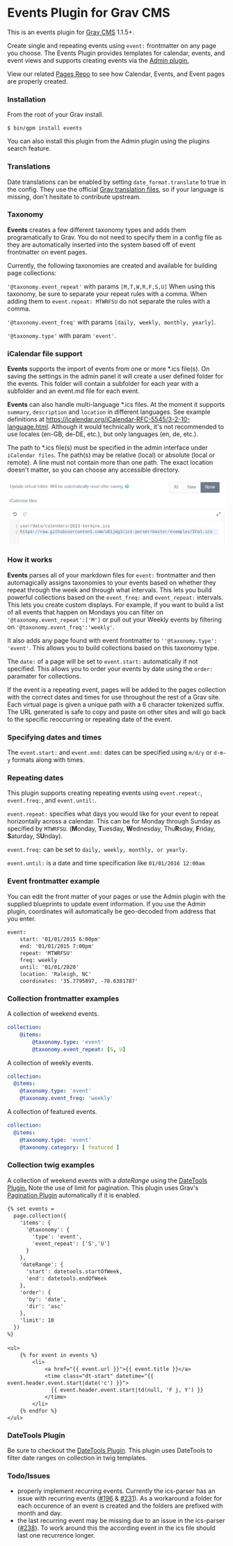 # Events Plugin for Grav CMS

This is an events plugin for [Grav CMS](http://getgrav.org)  1.1.5+.

Create single and repeating events using `event:` frontmatter on any page you choose. The Events Plugin provides templates for calendar, events, and event views and supports creating events via the [Admin plugin.](https://github.com/getgrav/grav-plugin-admin)

View our related
[Pages Repo](https://github.com/kalebheitzman/grav-pages-events) to see how Calendar, Events, and Event pages are properly created.

### Installation

From the root of your Grav install.

```
$ bin/gpm install events
```

You can also install this plugin from the Admin plugin using the plugins search feature.

### Translations

Date translations can be enabled by setting `date_format.translate` to true in the config. They use the official [Grav translation files](https://github.com/getgrav/grav/tree/develop/system/languages), so if your language is missing, don't hesitate to contribute upstream.

### Taxonomy

**Events** creates a few different taxonomy types and adds them programatically to Grav. You do not need to specify them in a config file as they are automatically inserted into the system based off of event frontmatter on event pages.

Currently, the following taxonomies are created and available for building page collections:

`'@taxonomy.event_repeat'` with params `[M,T,W,R,F,S,U]` When using this taxonomy, be sure to separate your repeat rules with a comma. When adding them to `event.repeat: MTWRFSU` do not separate the rules with a comma.

`'@taxonomy.event_freq'` with params `[daily, weekly, monthly, yearly]`.

`'@taxonomy.type'` with param `'event'`.

### iCalendar file support

**Events** supports the import of events from one or more *.ics file(s). On saving the settings in the admin panel it will create a user defined folder for the events. This folder will contain a subfolder for each year with a subfolder and an event.md file for each event.

**Events** can also handle multi-language *.ics files. At the moment it supports `summary`, `description` and `location` in different languages. See example definitions at https://icalendar.org/iCalendar-RFC-5545/3-2-10-language.html. Although it would technically work, it's not recommended to use locales (en-GB, de-DE, etc.), but only languages (en, de, etc.).

The path to *.ics file(s) must be specified in the admin interface under `iCalendar files`. The path(s) may be relative (local) or absolute (local or remote). A line must not contain more than one path. The exact location doesn't matter, so you can choose any accessible directory.

![Example paths](ics-files.png "Example paths")

### How it works

**Events** parses all of your markdown files for `event:` frontmatter and then automagically assigns taxonomies to your events based on whether they repeat through the week and through what intervals. This lets you build powerful collections based on the `event_freq:` and `event_repeat:` intervals. This lets you create custom displays. For example, if you want to build a list of all events that happen on Mondays you can filter on `'@taxonomy.event_repeat':['M']` or pull out your Weekly events by filtering on `'@taxonomy.event_freq':'weekly'`.

It also adds any page found with event frontmatter to `''@taxonomy.type': 'event'`. This allows you to build collections based on this taxonomy type.

The `date:` of a page will be set to `event.start:` automatically if not specified. This allows you to order your events by date using the `order:` paramater for collections.

If the event is a repeating event, pages will be added to the pages collection with the correct dates and times for use throughout the rest of a Grav site. Each virtual page is given a unique path with a 6 character tokenized suffix. The URL generated is safe to copy and paste on other sites and will go back to the specific reoccurring or repeating date of the event.

### Specifying dates and times

The `event.start:` and `event.end:` dates can be specified using `m/d/y` or `d-m-y` formats along with times.

### Repeating dates

This plugin supports creating repeating events using `event.repeat:`,
`event.freq:`, and `event.until:`.

`event.repeat:` specifies what days you would like for your event to repeat horizontally across a calendar. This can be for Monday through Sunday as specified by `MTWRFSU`. (**M**onday, **T**uesday, **W**ednesday, Thu**R**sday, **F**riday, **S**aturday, S**U**nday).

`event.freq:` can be set to `daily, weekly, monthly, or yearly.`

`event.until:` is a date and time specification like `01/01/2016 12:00am`

### Event frontmatter example

You can edit the front matter of your pages or use the Admin plugin with the supplied blueprints to update event information. If you use the Admin plugin, coordinates will automatically be geo-decoded from address that you enter.

```twig
event:
    start: '01/01/2015 6:00pm'
    end: '01/01/2015 7:00pm'
    repeat: 'MTWRFSU'
    freq: weekly
    until: '01/01/2020'
    location: 'Raleigh, NC'
    coordinates: '35.7795897, -78.6381787'
```

### Collection frontmatter examples

A collection of weekend events.

```yaml
collection:
    @items:
        @taxonomy.type: 'event'
        @taxonomy.event_repeat: [S, U]
```

A collection of weekly events.

```yaml
collection:
  @items:
    @taxonomy.type: 'event'
    @taxonomy.event_freq: 'weekly'
```

A collection of featured events.

```yaml
collection:
  @items:
    @taxonomy.type: 'event'
    @taxonomy.category: [ featured ]
```

### Collection twig examples

A collection of weekend events with a _dateRange_ using the [DateTools Plugin.](https://github.com/kalebheitzman/grav-plugin-datetools) Note the use of limit for pagination. This plugin uses Grav's [Pagination Plugin](https://github.com/getgrav/grav-plugin-pagination) automatically if it is enabled.

```
{% set events =
  page.collection({
    'items': {
      '@taxonomy': {
        'type': 'event',
        'event_repeat': ['S','U']
      }
    },
    'dateRange': {
      'start': datetools.startOfWeek,
      'end': datetools.endOfWeek
    },
    'order': {
      'by': 'date',
      'dir': 'asc'
    },
    'limit': 10
  })
%}

<ul>
    {% for event in events %}
        <li>
            <a href="{{ event.url }}">{{ event.title }}</a>
            <time class="dt-start" datetime="{{ event.header.event.start|date('c') }}">
              {{ event.header.event.start|td(null, 'F j, Y') }}
            </time>
        </li>
    {% endfor %}
</ul>
```

### DateTools Plugin

Be sure to checkout the [DateTools Plugin](https://github.com/kalebheitzman/grav-plugin-datetools). This plugin uses DateTools to filter date ranges on collection in twig templates.

### Todo/Issues

- properly implement recurring events. Currently the ics-parser has an issue with recurring events ([#196](https://github.com/u01jmg3/ics-parser/issues/196) & [#231](https://github.com/u01jmg3/ics-parser/issues/231)). As a workaround a folder for each occurence of an event is created and the folders are prefixed with month and day.
- the last recurring event may be missing due to an issue in the ics-parser ([#238](https://github.com/u01jmg3/ics-parser/issues/238)). To work around this the according event in the ics file should last one recurrence longer.
